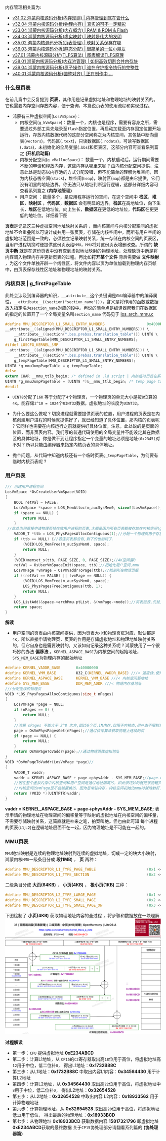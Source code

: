 
内存管理相关篇为: 

* [v31.02 鸿蒙内核源码分析(内存规则) | 内存管理到底在管什么](/blog/31.md)
* [v32.04 鸿蒙内核源码分析(物理内存) | 真实的可不一定精彩](/blog/32.md)
* [v33.04 鸿蒙内核源码分析(内存概念) | RAM & ROM & Flash](/blog/33.md)
* [v34.03 鸿蒙内核源码分析(虚实映射) | 映射是伟大的发明](/blog/34.md)
* [v35.02 鸿蒙内核源码分析(页表管理) | 映射关系保存在哪](/blog/35.md)
* [v36.03 鸿蒙内核源码分析(静态分配) | 很简单的一位小朋友](/blog/36.md)
* [v37.01 鸿蒙内核源码分析(TLFS算法) | 图表解读TLFS原理 ](/blog/37.md)
* [v38.01 鸿蒙内核源码分析(内存池管理) | 如何高效切割合并内存块 ](/blog/38.md)
* [v39.04 鸿蒙内核源码分析(原子操作) | 谁在守护指令执行的完整性](/blog/39.md)
* [v40.01 鸿蒙内核源码分析(圆整对齐) | 正在制作中 ... ](/blog/40.md)


### 什么是页表

在前几篇中会反复提到 **页表**，其作用是记录虚拟地址和物理地址的映射关系的。它也需要内存空间存放内容，便于查询，本篇说页表的使用流程和实现过程。

* 鸿蒙有三种虚拟空间(`LosVmSpace`)：
  * 内核空间(`g_kVmSpace`)：数量一个，内核也是程序，需要有容身之所，需要通过外部工具先烧录至`flash`指定位置，再启动加载至内存固定位置开始运行，存放内核数据代码的这部分空间称之为内核空间，其包括中断向量表(`vectors`)，代码区(`.text`)，只读数据区(`.rodata`)，可读写数据区(`.data`)，未初始化的全局变量(`.bbs`)和页表区，这部分内容可查看系列篇之 **(开机启动篇)**
  * 内核分配空间(`g_vMallocSpace`)： 数量一个，内核启动后，运行期间需要不断的申请和释放内存，这些内存从哪里来呢 ? 由内核分配空间提供，注意此处是动态以内存池的方式分配没错，但不能简单的理解为堆空间，因为内核态栈空间(`stack`)，堆空间(`heap`)，映射区(`map`)都是由它提供，它们没有明显的地址边界，你无法只从地址判断运行逻辑，这部分详细内容可查看系列篇之 **(内存池管理)**
  * 用户空间 ：数量多个，是应用程序运行的空间，在这个空间中 **栈区**，**堆区**，**映射区** ，**代码区**，**数据区** 会有明显的边界，**栈区**在高地址位，向下生长，**堆区**在低地址位，向上生长，**数据区**在更低的地址位，**代码区**在更更低的地址位。详细看下图

**页表**是记录这三种虚拟空间地址映射关系的 ，而内核空间与内核分配空间的虚拟地址不会重叠所以可设计成共用一张页表，存储在内核空间中，而所有用户空间的虚拟地址范围是一致的，必须独立记录映射关系，统一存储在内核空间的页表区，当用户进程切换时便提供这份页表给`MMU`，`MMU`将对这份页表增删改查。所谓的 **缺页中断** 就是在这份页表中没有查到虚拟地址映射的物理地址，处理缺页中断是将内容调入物理内存并更新页表的过程。再比如**打开某个文件** 背后需要做 **文件映射** ，为这个文件单独开辟一个线性区，将文件内容以页为单位加载到物理内存页帧中，由页表保存线性区地址和物理地址的映射关系。

### 内核页表 | g_firstPageTable

此处会涉及到编译器的知识，`__attribute__`这个关键词是`GNU`编译器中的编译属性，`__attribute__((section("section_name")))`，含义是将作用的函数或数据放入指定名为`section_name`对应的段中。再说的简单点是编译器帮我们在数据区的指定的位置开了一个全局变量名叫`section_name`
代码见于 [los_arch_mmu.c](...)

```c
#define MMU_DESCRIPTOR_L1_SMALL_ENTRY_NUMBERS                   0x4000U //16K
__attribute__((aligned(MMU_DESCRIPTOR_L1_SMALL_ENTRY_NUMBERS))) \
    __attribute__((section(".bss.prebss.translation_table"))) UINT8 \
    g_firstPageTable[MMU_DESCRIPTOR_L1_SMALL_ENTRY_NUMBERS];
#ifdef LOSCFG_KERNEL_SMP
__attribute__((aligned(MMU_DESCRIPTOR_L1_SMALL_ENTRY_NUMBERS))) \
    __attribute__((section(".bss.prebss.translation_table"))) UINT8 \
    g_tempPageTable[MMU_DESCRIPTOR_L1_SMALL_ENTRY_NUMBERS];
UINT8 *g_mmuJumpPageTable = g_tempPageTable;
#else
extern CHAR __mmu_ttlb_begin; /* defined in .ld script | 内核临时页表在系统使能mmu到使用虚拟地址运行这段期间使用,其虚拟地址保存在g_mmuJumpPageTable这个指针中*/
UINT8 *g_mmuJumpPageTable = (UINT8 *)&__mmu_ttlb_begin; /* temp page table, this is only used when system power up | 临时页表,用于系统启动阶段*/
#endif
```

* `UINT8`分配了`16K` 等于分配了`4`个物理页，一个物理页的单元大小是按`8`位算的`4K`。能存储`2^10 = 1024`个`UINT32`数据，虚拟地址的长度为`UINT32`。
* 为什么要这么做呢 ? 切换进程就需要提供页表的位置，用户进程的页表是在内核创建用户进程的时候就提供好了，就已经知道了具体位置，那内核的页表呢 ? 它同样也需要在内核运行之前就提供好具体位置，注意，此处说的是页面的位置，而非页表内容。我们写的普通代码使用的全局变量并不能设定其在数据区的具体地址，你是做不到让程序指定一个变量的地址必须是地址`(0x2345)`对不对 ? 所以只能由编译器来指定内核页表的具体地址。

* 抛个问题，从代码中知道内核还有一个临时页表`g_tempPageTable`，为何要有临时内核页表呢 ?

### 用户页表

```c
/// 创建用户进程空间
LosVmSpace *OsCreateUserVmSpace(VOID)
{
    BOOL retVal = FALSE;
    LosVmSpace *space = LOS_MemAlloc(m_aucSysMem0, sizeof(LosVmSpace));//在内核空间申请用户进程空间
    if (space == NULL) {
        return NULL;
    }
 //此处为何直接申请物理页帧存放用户进程的页表,大概是因为所有页表都被存放在内核空间(g_kVmSpace)而非内核分配空间(g_vMallocSpace)
    VADDR_T *ttb = LOS_PhysPagesAllocContiguous(1);//分配一个物理页用于存放虚实映射关系表, 即:L1表
    if (ttb == NULL) {//若连页表都没有,剩下的也别玩了.
        (VOID)LOS_MemFree(m_aucSysMem0, space);
        return NULL;
    }
    (VOID)memset_s(ttb, PAGE_SIZE, 0, PAGE_SIZE);//4K空间置0
    retVal = OsUserVmSpaceInit(space, ttb);//初始化用户空间,mmu
    LosVmPage *vmPage = OsVmVaddrToPage(ttb);//找到所在物理页框
    if ((retVal == FALSE) || (vmPage == NULL)) {
        (VOID)LOS_MemFree(m_aucSysMem0, space);
        LOS_PhysPagesFreeContiguous(ttb, 1);
        return NULL;
    }
    LOS_ListAdd(&space->archMmu.ptList, &(vmPage->node));//页表链表,先挂上L1,后续还会挂上 N个L2表
    return space;
}
```

**解读**

* 用户空间的页表由内核空间提供，因为页表大小和物理页框对应，默认都是`4K`，所以直接申请物理页，页表的作用是存储虚拟地址和物理地址映射关系的，但它自身也是需要映射的，又该如何记录这种关系呢 ? 鸿蒙使用了一个很巧妙的办法 **偏移法** 。`KERNEL_ASPACE_BASE`为内核空间的起始地址，`SYS_MEM_BASE`为物理内存的起始地址

```c
#define KERNEL_VADDR_BASE       0x40000000
#define KERNEL_VMM_BASE         U32_C(KERNEL_VADDR_BASE) ///< 速度快,使用cache
#define KERNEL_ASPACE_BASE      KERNEL_VMM_BASE ///< 内核空间基地址
#define SYS_MEM_BASE            DDR_MEM_ADDR ///< 物理内存基地址
///分配连续的物理页
VOID *LOS_PhysPagesAllocContiguous(size_t nPages)
{
    LosVmPage *page = NULL;
    if (nPages == 0) {
        return NULL;
    }
    //鸿蒙 nPages 不能大于 2^8 次方,即256个页,1M内存,仅限于内核态,用户态不限制分配大小.
    page = OsVmPhysPagesGet(nPages);//通过伙伴算法获取物理上连续的页
    if (page == NULL) {
        return NULL;
    }
    return OsVmPageToVaddr(page);//通过物理页找虚拟地址
}
VOID *OsVmPageToVaddr(LosVmPage *page)//
{
    VADDR_T vaddr;
    vaddr = KERNEL_ASPACE_BASE + page->physAddr - SYS_MEM_BASE;//page->physAddr - SYS_MEM_BASE 得到物理地址的偏移量
    //因在整个虚拟内存中内核空间和用户空间是通过地址隔离的，如此很巧妙的就把该物理页映射到了内核空间
    //内核空间的vmPage是不会被置换的，因为是常驻内存，内核空间初始化mmu时就映射好了L1表
    return (VOID *)(UINTPTR)vaddr;
}
```

  **vaddr = KERNEL_ASPACE_BASE + page->physAddr - SYS_MEM_BASE;** 表示申请的物理地址在物理空间的偏移量等于映射的虚拟地址在内核空间的偏移量，不需要存储映射关系，这简直就是神来之笔，拍案叫绝。但也由此可知 每个进程的页表(`L1`,`L2`)在逻辑地址层面不在一起，因为物理地址是不可能在一起的。

### MMU页表

`MMU`地址映射是连续的物理地址映射到连续的虚拟地址，切成一定的块大小映射，鸿蒙内核`MMU`一级条目分成 **段(1MB)** ， **页** 两种：

```c
#define MMU_DESCRIPTOR_L1_TYPE_PAGE_TABLE                       (0x1 << 0) ///< 一级条目类型按页分
#define MMU_DESCRIPTOR_L1_TYPE_SECTION                          (0x2 << 0) ///< 一级条目类型按段分
```

二级条目分成 **大页(64KB)** ， **小页(4KB)** ， **极小页(1KB)** 三种：

```c
#define MMU_DESCRIPTOR_L2_TYPE_LARGE_PAGE                       (0x1 << 0) ///< 二级条目类型按大页分
#define MMU_DESCRIPTOR_L2_TYPE_SMALL_PAGE                       (0x2 << 0) ///< 二级条目类型按小页分
#define MMU_DESCRIPTOR_L2_TYPE_SMALL_PAGE_XN                    (0x3 << 0) ///< 二级条目类型按极小页分
```

下图绘制了 **小页(4KB)** 获取物理地址内容的全过程 ，将步骤和数据放在一块理解
![](./assets/100pic/35_pagetable_100.png)

**过程解读**

* 第一步：`CPU` 提供虚拟地址 **0xE234ABCD**
* 第二步：计算L1地址，从 `CP15`的`C2`寄存器取出高`18`位用于高位，将虚拟地址高`12`用于中位，低二位补`0`， 得出L1地址：**0x1732B88C**
* 第三步：从L1地址：**0x1732B88C** 中取出内容L1内容：**0x34564430** 用于计算L2地址
* 第四步：计算L2地址，从 **0x34564430** 取出高`22`位用于高位，将虚拟地址中`8`用于中位，低二位补`0`， 得出L2地址：**0x32654528**
* 第五步：从L2地址：**0x32654528** 中取出内容 L2内容：**0x18933562** 用于计算物理地址
* 第六步：计算物理地址，从 **0x32654528** 取出高`20`位用于高位，将虚拟地址低`12`用于低位， 得出最后的物理地址：**0x18933BCD**
* 第七步：从物理地址 **0x18933BCD** 获取数据内容 **15817321796** 即虚拟地址**0xE234ABCD**获取的最终数据
关于`CP15`协处理部分请翻看系列篇的 **(协处理器篇)**















  

